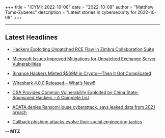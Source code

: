 +++
title = "ICYMI: 2022-10-08"
date = "2022-10-08"
author = "Matthew Toms-Zuberec"
description = "Latest stories in cybersecurity for 2022-10-08"
+++

---------------------------------------------------------------------------
## Latest Headlines
- [Hackers Exploiting Unpatched RCE Flaw in Zimbra Collaboration Suite](https://thehackernews.com/2022/10/hackers-exploiting-unpatched-rce-flaw.html)

- [Microsoft Issues Improved Mitigations for Unpatched Exchange Server Vulnerabilities](https://thehackernews.com/2022/10/microsoft-issues-improved-mitigations.html)

- [Binance Hackers Minted $569M in Crypto—Then It Got Complicated](https://www.wired.com/story/binance-hackers-minted-569-million/)

- [Wireshark 4.0.0 Released – What’s New!!](https://cybersecuritynews.com/wireshark-4-0-0/)

- [CSA Provides Common Vulnerability Exploited by China State-Sponsored Hackers – A Complete List](https://cybersecuritynews.com/csa-provides-common-vulnerability-exploited/)

- [ADATA denies RansomHouse cyberattack, says leaked data from 2021 breach](https://www.bleepingcomputer.com/news/security/adata-denies-ransomhouse-cyberattack-says-leaked-data-from-2021-breach/)

- [Callback phishing attacks evolve their social engineering tactics](https://www.bleepingcomputer.com/news/security/callback-phishing-attacks-evolve-their-social-engineering-tactics/)

**-- MTZ**